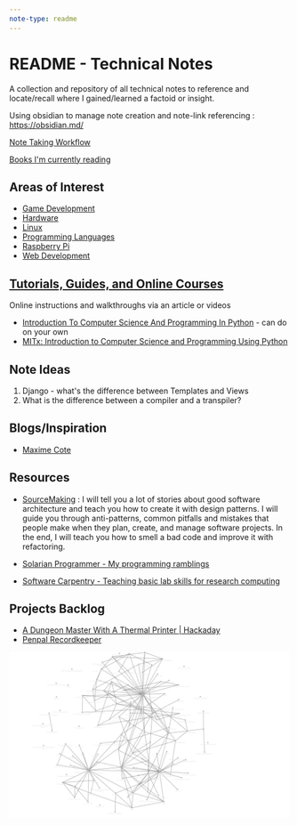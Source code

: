 ```yaml
---
note-type: readme
---
```


# README - Technical Notes

A collection and repository of all technical notes to reference and locate/recall where I gained/learned a factoid or insight.

Using obsidian to manage note creation and note-link referencing : <https://obsidian.md/>

[Note Taking Workflow](_inbox/Note%20Taking%20Workflow.md)

[Books I'm currently reading](Books.md)

## Areas of Interest

- [Game Development](4-hub-notes-🚉/Game%20Development.md)
- [Hardware](Hardware.md)
- [Linux](4-hub-notes-🚉/Linux.md)
- [Programming Languages](4-hub-notes-🚉/Programming%20Languages.md)
- [Raspberry Pi](4-hub-notes-🚉/Raspberry%20Pi.md)
- [Web Development](4-hub-notes-🚉/Web%20Development.md)

## [Tutorials, Guides, and Online Courses](tutorials-guides-and-online-courses/README.md)

Online instructions and walkthroughs via an article or videos

- [Introduction To Computer Science And Programming In Python](https://ocw.mit.edu/courses/6-0001-introduction-to-computer-science-and-programming-in-python-fall-2016/) - can do on your own
- [MITx: Introduction to Computer Science and Programming Using Python](https://www.edx.org/learn/computer-science/massachusetts-institute-of-technology-introduction-to-computer-science-and-programming-using-python?index=product&queryID=3420e438ac2d916d1f5c8f3486fc69a0&position=1&results_level=first-level-results&term=introduction+to+computer+science+mit&objectID=course-956319ec-8665-4039-8bc6-32c9a9aea5e9&campaign=Introduction+to+Computer+Science+and+Programming+Using+Python&source=edX&product_category=course&placement_url=https%3A%2F%2Fwww.edx.org%2Fsearch)

## Note Ideas

1. Django - what's the difference between Templates and Views
2. What is the difference between a compiler and a transpiler?

## Blogs/Inspiration

- [Maxime Cote](https://www.maximecote.me/)

## Resources

- [SourceMaking](https://sourcemaking.com/) : I will tell you a lot of stories about good software architecture and teach you how to create it with design patterns. I will guide you through anti-patterns, common pitfalls and mistakes that people make when they plan, create, and manage software projects. In the end, I will teach you
  how to smell a bad code and improve it with refactoring.

- [Solarian Programmer - My programming ramblings](https://solarianprogrammer.com/)
- [Software Carpentry - Teaching basic lab skills for research computing](https://software-carpentry.org/)

## Projects Backlog

- [A Dungeon Master With A Thermal Printer | Hackaday](https://hackaday.com/2022/12/24/a-dungeon-master-with-a-thermal-printer/)
- [Penpal Recordkeeper](project-ideas/Penpal%20Recordkeeper.md)

![October 20th, 2023 Obsidian note graph](readme-attachments/20231020000540-note-graph-view.png)
